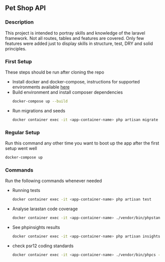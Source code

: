 ## Pet Shop API

### Description
This project is intended to portray skills and knowledge of the laravel framework. Not all routes, tables and features are covered. Only few features were added just to display skills in structure, test, DRY and solid principles.

### First Setup
These steps should be run after cloning the repo

- Install docker and docker-compose, instructions for supported environments available [here](https://docs.docker.com/get-docker/)
- Build environment and install composer dependencies
    ```bash
    docker-compose up --build
    ```
- Run migrations and seeds
    ```bash
    docker container exec -it <app-container-name> php artisan migrate --seed
    ```

### Regular Setup
Run this command any other time you want to boot up the app after the first setup went well
```bash
docker-compose up
```

### Commands
Run the following commands whenever needed

- Running tests
    ```bash
    docker container exec -it <app-container-name> php artisan test
    ```
- Analyse larastan code coverage
    ```bash
    docker container exec -it <app-container-name> ./vendor/bin/phpstan analyse
    ```
- See phpinsights results
    ```bash
    docker container exec -it <app-container-name> php artisan insights
    ```
- check psr12 coding standards
    ```bash
    docker container exec -it <app-container-name> ./vendor/bin/phpcs --standard=PSR12 app/
    ```